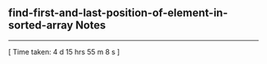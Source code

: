 <h2>find-first-and-last-position-of-element-in-sorted-array Notes</h2><hr>[ Time taken: 4 d 15 hrs 55 m 8 s ]